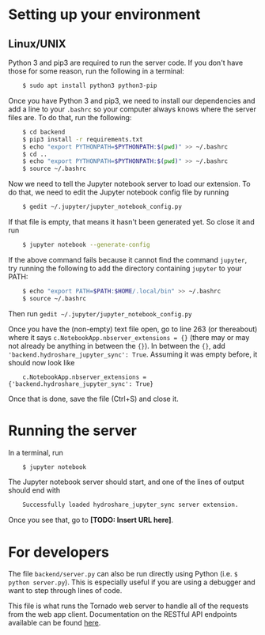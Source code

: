 # Setting up your environment

## Linux/UNIX

Python 3 and pip3 are required to run the server code. If you don't have those for some reason, run the following in a
terminal:

```bash
    $ sudo apt install python3 python3-pip
```

Once you have Python 3 and pip3, we need to install our dependencies and add a line to your `.bashrc` so your
computer always knows where the server files are. To do that, run the following:

```bash
    $ cd backend
    $ pip3 install -r requirements.txt
    $ echo "export PYTHONPATH=$PYTHONPATH:$(pwd)" >> ~/.bashrc
    $ cd ..
    $ echo "export PYTHONPATH=$PYTHONPATH:$(pwd)" >> ~/.bashrc
    $ source ~/.bashrc
```

Now we need to tell the Jupyter notebook server to load our extension. To do that, we need to edit the Jupyter notebook
config file by running

```bash
    $ gedit ~/.jupyter/jupyter_notebook_config.py
```

If that file is empty, that means it hasn't been generated yet. So close it and run

```bash
    $ jupyter notebook --generate-config
```

If the above command fails because it cannot find the command `jupyter`, try running the following to add the directory
containing `jupyter` to your PATH:

```bash
    $ echo "export PATH=$PATH:$HOME/.local/bin" >> ~/.bashrc
    $ source ~/.bashrc
```

Then run `gedit ~/.jupyter/jupyter_notebook_config.py`

Once you have the (non-empty) text file open, go to line 263 (or thereabout) where it
says `c.NotebookApp.nbserver_extensions = {}` (there may or may not already be anything in between the `{}`). In between
the `{}`, add `'backend.hydroshare_jupyter_sync': True`. Assuming it was empty before, it should now look like

```
    c.NotebookApp.nbserver_extensions = {'backend.hydroshare_jupyter_sync': True}
```

Once that is done, save the file (Ctrl+S) and close it.

# Running the server

In a terminal, run

```bash
    $ jupyter notebook
```

The Jupyter notebook server should start, and one of the lines of output should end with

```bash
    Successfully loaded hydroshare_jupyter_sync server extension.
```

Once you see that, go to **[TODO: Insert URL here]**.

# For developers

The file `backend/server.py` can also be run directly using Python (i.e. `$ python server.py`). This is especially
useful if you are using a debugger and want to step through lines of code.

This file is what runs the Tornado web server to handle all of the requests from the web app client. Documentation on
the RESTful API endpoints available can be found
[here](https://github.com/kylecombes/hydroshare-jupyter-gui/blob/dev/documentation/API_response_formats.md).
